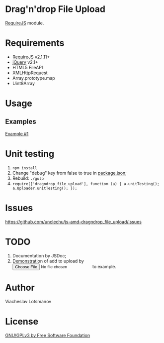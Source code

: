 Drag'n'drop File Upload
=======================

[RequireJS](http://requirejs.org/) module.

Requirements
============

- [RequireJS](http://requirejs.org/) v2.1.11+
- [jQuery](http://jquery.com/) v2.1+
- HTML5 FileAPI
- XMLHttpRequest
- Array.prototype.map
- Uint8Array

Usage
=====

Examples
--------

[Example #1](./examples/1/index.html)

Unit testing
============

1. ```npm install```
2. Change "debug" key from false to true in [package.json](./package.json);
3. Rebuild: ```./gulp```
4. ```require(['dragndrop_file_upload'], function (a) { a.unitTesting(); a.Uploader.unitTesting(); });```

Issues
======

https://github.com/unclechu/js-amd-dragndrop_file_upload/issues

TODO
====

1. Documentation by JSDoc;
2. Demonstration of add to upload by <input type="file"> to example.

Author
======

Viacheslav Lotsmanov

License
=======

[GNU/GPLv3 by Free Software Foundation](./LICENSE)
